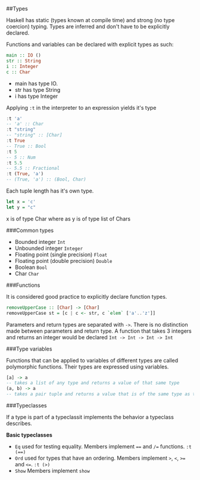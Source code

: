 ##Types

Haskell has static (types known at compile time) and strong (no type coercion) typing. Types are inferred and don't have to be explicitly declared.

Functions and variables can be declared with explicit types as such:

```hs
main :: IO ()
str :: String
i :: Integer
c :: Char
```

- main has type IO. 
- str has type String
- i has type Integer

Applying ``` :t ``` in the interpreter to an expression yields it's type

```hs
:t 'a'
-- 'a' :: Char
:t "string"
-- "string" :: [Char]
:t True
-- True :: Bool
:t 5
-- 5 :: Num
:t 5.5
-- 5.5 :: Fractional
:t (True, 'a')
-- (True, 'a') :: (Bool, Char)
```

Each tuple length has it's own type.

```hs
let x = 'c'
let y = "c"
```

x is of type Char where as y is of type list of Chars

###Common types

 - Bounded integer ``` Int ```
 - Unbounded integer ``` Integer ```
 - Floating point (single precision) ``` Float ```
 - Floating point (double precision) ``` Double ```
 - Boolean ``` Bool ```
 - Char ``` Char ```

###Functions

It is considered good practice to explicitly declare function types.

```hs
removeUpperCase :: [Char] -> [Char]
removeUpperCase st = [c | c <- str, c `elem` ['a'..'z']]
```

Parameters and return types are separated with ``` -> ```. There is no distinction made between parameters and return type.
A function that takes 3 integers and returns an integer would be declared ``` Int -> Int -> Int -> Int ```

###Type variables

Functions that can be applied to variables of different types are called polymorphic functions. Their types are expressed using variables.

```hs
[a] -> a
-- takes a list of any type and returns a value of that same type
(a, b) -> a
-- takes a pair tuple and returns a value that is of the same type as the first element
```

###Typeclasses

If a type is part of a typeclassit implements the behavior a typeclass describes.

**Basic typeclasses**

 - ``` Eq ``` used for testing equality. Members implement ``` == ``` and ``` /= ``` functions. ``` :t (==) ```
 - ``` Ord ``` used for types that have an ordering. Members implement ``` > ```, ``` < ```, ``` >= ``` and ``` <= ```. ``` :t (>) ```
 - ``` Show ``` Members implement ``` show ```


